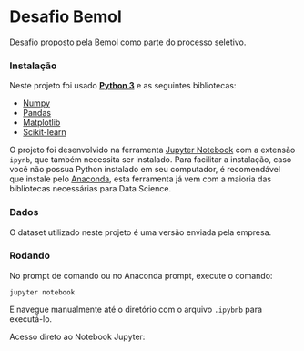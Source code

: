 # Desafio Bemol

Desafio proposto pela Bemol como parte do processo seletivo.

### Instalação
Neste projeto foi usado [**Python 3**](https://www.python.org/) e as seguintes bibliotecas:
* [Numpy](http://www.numpy.org/)
* [Pandas](https://pandas.pydata.org/)
* [Matplotlib](https://matplotlib.org/)
* [Scikit-learn](https://scikit-learn.org/stable/)

O projeto foi desenvolvido na ferramenta [Jupyter Notebook](https://jupyter.org/) com a extensão `ipynb`, que também necessita ser instalado. Para facilitar a instalação, caso você não possua Python instalado em seu computador, é recomendável que instale pelo [Anaconda](https://www.anaconda.com/), esta ferramenta já vem com a maioria das bibliotecas necessárias para Data Science.

### Dados
O dataset utilizado neste projeto é uma versão enviada pela empresa.

### Rodando
No prompt de comando ou no Anaconda prompt, execute o comando:

`jupyter notebook`

E navegue manualmente até o diretório com o arquivo `.ipybnb` para executá-lo.

Acesso direto ao Notebook Jupyter: 
